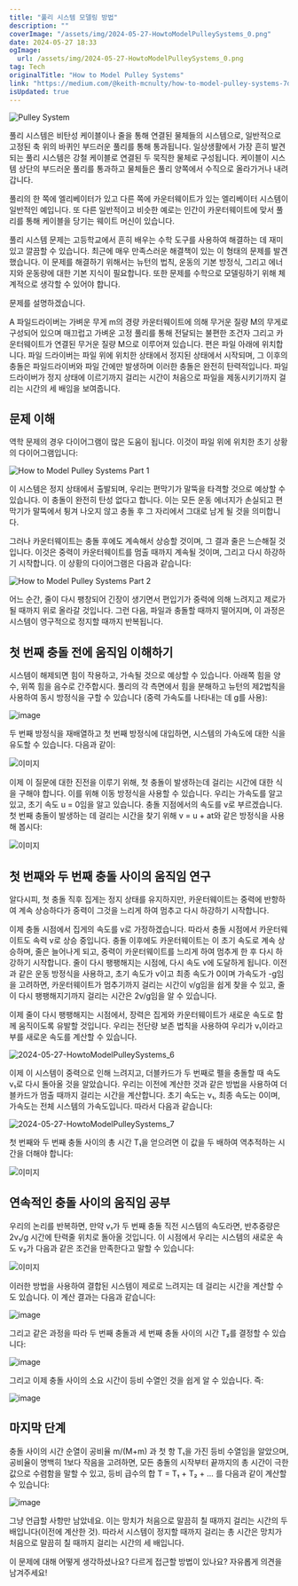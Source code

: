 ```yaml
---
title: "풀리 시스템 모델링 방법"
description: ""
coverImage: "/assets/img/2024-05-27-HowtoModelPulleySystems_0.png"
date: 2024-05-27 18:33
ogImage:
  url: /assets/img/2024-05-27-HowtoModelPulleySystems_0.png
tag: Tech
originalTitle: "How to Model Pulley Systems"
link: "https://medium.com/@keith-mcnulty/how-to-model-pulley-systems-7dc71ab4eb6b"
isUpdated: true
---
```


![Pulley System](/assets/img/2024-05-27-HowtoModelPulleySystems_0.png)

풀리 시스템은 비탄성 케이블이나 줄을 통해 연결된 물체들의 시스템으로, 일반적으로 고정된 축 위의 바퀴인 부드러운 풀리를 통해 통과됩니다. 일상생활에서 가장 흔히 발견되는 풀리 시스템은 강철 케이블로 연결된 두 묵직한 물체로 구성됩니다. 케이블이 시스템 상단의 부드러운 풀리를 통과하고 물체들은 풀리 양쪽에서 수직으로 올라가거나 내려갑니다.

풀리의 한 쪽에 엘리베이터가 있고 다른 쪽에 카운터웨이트가 있는 엘리베이터 시스템이 일반적인 예입니다. 또 다른 일반적이고 비슷한 예로는 인간이 카운터웨이트에 맞서 풀리를 통해 케이블을 당기는 웨이트 머신이 있습니다.

풀리 시스템 문제는 고등학교에서 흔히 배우는 수학 도구를 사용하여 해결하는 데 재미있고 깔끔할 수 있습니다. 최근에 매우 만족스러운 해결책이 있는 이 형태의 문제를 발견했습니다. 이 문제를 해결하기 위해서는 뉴턴의 법칙, 운동의 기본 방정식, 그리고 에너지와 운동량에 대한 기본 지식이 필요합니다. 또한 문제를 수학으로 모델링하기 위해 체계적으로 생각할 수 있어야 합니다.

<!-- seedividend - 사각형 -->

<ins class="adsbygoogle"
     style="display:block"
     data-ad-client="ca-pub-4877378276818686"
     data-ad-slot="1898504329"
     data-ad-format="auto"
     data-full-width-responsive="true"></ins>

<script>
     (adsbygoogle = window.adsbygoogle || []).push({});
</script>

문제를 설명하겠습니다.

A 파일드라이버는 가벼운 무게 m의 경량 카운터웨이트에 의해 무거운 질량 M의 무게로 구성되어 있으며 매끄럽고 가벼운 고정 풀리를 통해 전달되는 불편한 조건자 그리고 카운터웨이트가 연결된 무거운 질량 M으로 이루어져 있습니다. 편은 파일 아래에 위치합니다. 파일 드라이버는 파일 위에 위치한 상태에서 정지된 상태에서 시작되며, 그 이후의 충돌은 파일드라이버와 파일 간에만 발생하며 이러한 충돌은 완전히 탄력적입니다. 파일드라이버가 정지 상태에 이르기까지 걸리는 시간이 처음으로 파일을 제동시키기까지 걸리는 시간의 세 배임을 보여줍니다.

## 문제 이해

역학 문제의 경우 다이어그램이 많은 도움이 됩니다. 이것이 파일 위에 위치한 초기 상황의 다이어그램입니다:

<!-- seedividend - 사각형 -->

<ins class="adsbygoogle"
     style="display:block"
     data-ad-client="ca-pub-4877378276818686"
     data-ad-slot="1898504329"
     data-ad-format="auto"
     data-full-width-responsive="true"></ins>

<script>
     (adsbygoogle = window.adsbygoogle || []).push({});
</script>

![How to Model Pulley Systems Part 1](/assets/img/2024-05-27-HowtoModelPulleySystems_1.png)

이 시스템은 정지 상태에서 출발되며, 우리는 편막기가 말뚝을 타격할 것으로 예상할 수 있습니다. 이 충돌이 완전히 탄성 없다고 합니다. 이는 모든 운동 에너지가 손실되고 편막기가 말뚝에서 튕겨 나오지 않고 충돌 후 그 자리에서 그대로 남게 될 것을 의미합니다.

그러나 카운터웨이트는 충돌 후에도 계속해서 상승할 것이며, 그 결과 줄은 느슨해질 것입니다. 이것은 중력이 카운터웨이트를 멈출 때까지 계속될 것이며, 그리고 다시 하강하기 시작합니다. 이 상황의 다이어그램은 다음과 같습니다:

![How to Model Pulley Systems Part 2](/assets/img/2024-05-27-HowtoModelPulleySystems_2.png)

<!-- seedividend - 사각형 -->

<ins class="adsbygoogle"
     style="display:block"
     data-ad-client="ca-pub-4877378276818686"
     data-ad-slot="1898504329"
     data-ad-format="auto"
     data-full-width-responsive="true"></ins>

<script>
     (adsbygoogle = window.adsbygoogle || []).push({});
</script>

어느 순간, 줄이 다시 팽창되어 긴장이 생기면서 편입기가 중력에 의해 느려지고 제로가 될 때까지 위로 올라갈 것입니다. 그런 다음, 파일과 충돌할 때까지 떨어지며, 이 과정은 시스템이 영구적으로 정지할 때까지 반복됩니다.

## 첫 번째 충돌 전에 움직임 이해하기

시스템이 해제되면 힘이 작용하고, 가속될 것으로 예상할 수 있습니다. 아래쪽 힘을 양수, 위쪽 힘을 음수로 간주합시다. 풀리의 각 측면에서 힘을 분해하고 뉴턴의 제2법칙을 사용하여 동시 방정식을 구할 수 있습니다 (중력 가속도를 나타내는 데 g를 사용):

![image](/assets/img/2024-05-27-HowtoModelPulleySystems_3.png)

<!-- seedividend - 사각형 -->

<ins class="adsbygoogle"
     style="display:block"
     data-ad-client="ca-pub-4877378276818686"
     data-ad-slot="1898504329"
     data-ad-format="auto"
     data-full-width-responsive="true"></ins>

<script>
     (adsbygoogle = window.adsbygoogle || []).push({});
</script>

두 번째 방정식을 재배열하고 첫 번째 방정식에 대입하면, 시스템의 가속도에 대한 식을 유도할 수 있습니다. 다음과 같이:

![이미지](/assets/img/2024-05-27-HowtoModelPulleySystems_4.png)

이제 이 질문에 대한 진전을 이루기 위해, 첫 충돌이 발생하는데 걸리는 시간에 대한 식을 구해야 합니다. 이를 위해 이동 방정식을 사용할 수 있습니다. 우리는 가속도를 알고 있고, 초기 속도 u = 0임을 알고 있습니다. 충돌 지점에서의 속도를 v로 부르겠습니다. 첫 번째 충돌이 발생하는 데 걸리는 시간을 찾기 위해 v = u + at와 같은 방정식을 사용해 봅시다:

![이미지](/assets/img/2024-05-27-HowtoModelPulleySystems_5.png)

<!-- seedividend - 사각형 -->

<ins class="adsbygoogle"
     style="display:block"
     data-ad-client="ca-pub-4877378276818686"
     data-ad-slot="1898504329"
     data-ad-format="auto"
     data-full-width-responsive="true"></ins>

<script>
     (adsbygoogle = window.adsbygoogle || []).push({});
</script>

## 첫 번째와 두 번째 충돌 사이의 움직임 연구

알다시피, 첫 충돌 직후 집게는 정지 상태를 유지하지만, 카운터웨이트는 중력에 반항하여 계속 상승하다가 중력이 그것을 느리게 하여 멈추고 다시 하강하기 시작합니다.

이제 충돌 시점에서 집게의 속도를 v로 가정하겠습니다. 따라서 충돌 시점에서 카운터웨이트도 속력 v로 상승 중입니다. 충돌 이후에도 카운터웨이트는 이 초기 속도로 계속 상승하며, 줄은 늘어나게 되고, 중력이 카운터웨이트를 느리게 하여 멈추게 한 후 다시 하강하기 시작합니다. 줄이 다시 팽팽해지는 시점에, 다시 속도 v에 도달하게 됩니다. 이전과 같은 운동 방정식을 사용하고, 초기 속도가 v이고 최종 속도가 0이며 가속도가 -g임을 고려하면, 카운터웨이트가 멈추기까지 걸리는 시간이 v/g임을 쉽게 찾을 수 있고, 줄이 다시 팽팽해지기까지 걸리는 시간은 2v/g임을 알 수 있습니다.

이제 줄이 다시 팽팽해지는 시점에서, 장력은 집게와 카운터웨이트가 새로운 속도로 함께 움직이도록 유발할 것입니다. 우리는 전단량 보존 법칙을 사용하여 우리가 v₁이라고 부를 새로운 속도를 계산할 수 있습니다.

<!-- seedividend - 사각형 -->

<ins class="adsbygoogle"
     style="display:block"
     data-ad-client="ca-pub-4877378276818686"
     data-ad-slot="1898504329"
     data-ad-format="auto"
     data-full-width-responsive="true"></ins>

<script>
     (adsbygoogle = window.adsbygoogle || []).push({});
</script>

![2024-05-27-HowtoModelPulleySystems_6](/assets/img/2024-05-27-HowtoModelPulleySystems_6.png)

이제 이 시스템이 중력으로 인해 느려지고, 더블카드가 두 번째로 펠을 충돌할 때 속도 v₁로 다시 돌아올 것을 알았습니다. 우리는 이전에 계산한 것과 같은 방법을 사용하여 더블카드가 멈출 때까지 걸리는 시간을 계산합니다. 초기 속도는 v₁, 최종 속도는 0이며, 가속도는 전체 시스템의 가속도입니다. 따라서 다음과 같습니다:

![2024-05-27-HowtoModelPulleySystems_7](/assets/img/2024-05-27-HowtoModelPulleySystems_7.png)

첫 번째와 두 번째 충돌 사이의 총 시간 T₁을 얻으려면 이 값을 두 배하여 역추적하는 시간을 더해야 합니다:

<!-- seedividend - 사각형 -->

<ins class="adsbygoogle"
     style="display:block"
     data-ad-client="ca-pub-4877378276818686"
     data-ad-slot="1898504329"
     data-ad-format="auto"
     data-full-width-responsive="true"></ins>

<script>
     (adsbygoogle = window.adsbygoogle || []).push({});
</script>

![이미지](/assets/img/2024-05-27-HowtoModelPulleySystems_8.png)

## 연속적인 충돌 사이의 움직임 공부

우리의 논리를 반복하면, 만약 v₁가 두 번째 충돌 직전 시스템의 속도라면, 반추중량은 2v₁/g 시간에 탄력줄 위치로 돌아올 것입니다. 이 시점에서 우리는 시스템의 새로운 속도 v₂가 다음과 같은 조건을 만족한다고 말할 수 있습니다:

![이미지](/assets/img/2024-05-27-HowtoModelPulleySystems_9.png)

<!-- seedividend - 사각형 -->

<ins class="adsbygoogle"
     style="display:block"
     data-ad-client="ca-pub-4877378276818686"
     data-ad-slot="1898504329"
     data-ad-format="auto"
     data-full-width-responsive="true"></ins>

<script>
     (adsbygoogle = window.adsbygoogle || []).push({});
</script>

이러한 방법을 사용하여 결합된 시스템이 제로로 느려지는 데 걸리는 시간을 계산할 수도 있습니다. 이 계산 결과는 다음과 같습니다:

![image](/assets/img/2024-05-27-HowtoModelPulleySystems_10.png)

그리고 같은 과정을 따라 두 번째 충돌과 세 번째 충돌 사이의 시간 T₂를 결정할 수 있습니다:

![image](/assets/img/2024-05-27-HowtoModelPulleySystems_11.png)

<!-- seedividend - 사각형 -->

<ins class="adsbygoogle"
     style="display:block"
     data-ad-client="ca-pub-4877378276818686"
     data-ad-slot="1898504329"
     data-ad-format="auto"
     data-full-width-responsive="true"></ins>

<script>
     (adsbygoogle = window.adsbygoogle || []).push({});
</script>

그리고 이제 충돌 사이의 소요 시간이 등비 수열인 것을 쉽게 알 수 있습니다. 즉:

![image](/assets/img/2024-05-27-HowtoModelPulleySystems_12.png)

## 마지막 단계

충돌 사이의 시간 순열이 공비율 m/(M+m) 과 첫 항 T₁을 가진 등비 수열임을 알았으며, 공비율이 명백히 1보다 작음을 고려하면, 모든 충돌의 시작부터 끝까지의 총 시간이 극한값으로 수렴함을 말할 수 있고, 등비 급수의 합 T = T₁ + T₂ + … 를 다음과 같이 계산할 수 있습니다:

<!-- seedividend - 사각형 -->

<ins class="adsbygoogle"
     style="display:block"
     data-ad-client="ca-pub-4877378276818686"
     data-ad-slot="1898504329"
     data-ad-format="auto"
     data-full-width-responsive="true"></ins>

<script>
     (adsbygoogle = window.adsbygoogle || []).push({});
</script>

![image](/assets/img/2024-05-27-HowtoModelPulleySystems_13.png)

그냥 언급할 사항만 남았네요. 이는 망치가 처음으로 말끔히 칠 때까지 걸리는 시간의 두 배입니다(이전에 계산한 것). 따라서 시스템이 정지할 때까지 걸리는 총 시간은 망치가 처음으로 말끔히 칠 때까지 걸리는 시간의 세 배입니다.

이 문제에 대해 어떻게 생각하셨나요? 다르게 접근할 방법이 있나요? 자유롭게 의견을 남겨주세요!
